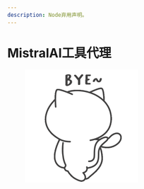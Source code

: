 ```yaml
---
description: Node弃用声明。
---
```


# MistralAI工具代理

<figure><img src="../../../.gitbook/assets/giphy.gif" alt="" width="256"><figcaption></figcaption></figure>

